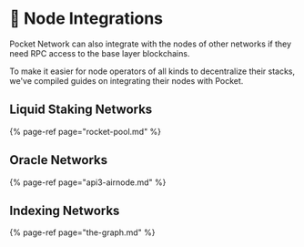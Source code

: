 # 🍻 Node Integrations

Pocket Network can also integrate with the nodes of other networks if they need RPC access to the base layer blockchains.

To make it easier for node operators of all kinds to decentralize their stacks, we've compiled guides on integrating their nodes with Pocket.

## Liquid Staking Networks

{% page-ref page="rocket-pool.md" %}

## Oracle Networks

{% page-ref page="api3-airnode.md" %}

## Indexing Networks

{% page-ref page="the-graph.md" %}

